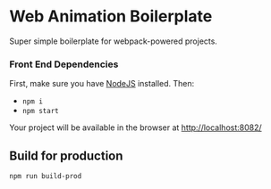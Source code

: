 # Web Animation Boilerplate

Super simple boilerplate for webpack-powered projects.

### Front End Dependencies

First, make sure you have [NodeJS](http://nodejs.org) installed. Then:

* `npm i`
* `npm start`

Your project will be available in the browser at [http://localhost:8082/](http://localhost:8082/)

## Build for production

`npm run build-prod`
